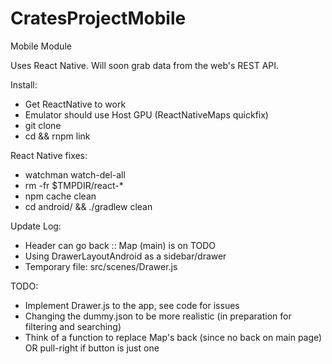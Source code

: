 # CratesProjectMobile
Mobile Module

Uses React Native. Will soon grab data from the web's REST API.

Install:
  - Get ReactNative to work
  - Emulator should use Host GPU (ReactNativeMaps quickfix)
  - git clone <this project>
  - cd <to project> && rnpm link

React Native fixes:
  - watchman watch-del-all
  - rm -fr $TMPDIR/react-*
  - npm cache clean
  - cd android/ && ./gradlew clean

Update Log:
  - Header can go back :: Map (main) is on TODO
  - Using DrawerLayoutAndroid as a sidebar/drawer
  - Temporary file: src/scenes/Drawer.js

TODO:
  - Implement Drawer.js to the app, see code for issues
  - Changing the dummy.json to be more realistic (in preparation for filtering and searching)
  - Think of a function to replace Map's back (since no back on main page) OR pull-right if button is just one

